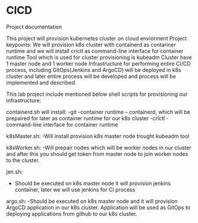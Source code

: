 # CICD


Project documentation

This project will provision kubernetes cluster on cloud enviorment
Project keypoints:
We will provision k8s cluster with containerd as contariner runtime and we will install crictl as command-line interface for container runtime
Tool which is used for cluster provisioning is kubeadm
Cluster have 1 master node and 1 worker node
Infrastructure for performing entire CI/CD process, including GitOps(Jenkins and ArgoCD) will be deployed in k8s cluster and later entire process will be developed and process will be implemented and described.


This lab project include mentioned below shell scripts for provisioning our infrastructure:

containerd.sh will install:
-git
-container runtime – containerd, which will be prepaired for later as container runtime for our k8s cluster
-crictl - command-line interface for container runtime

k8sMaster.sh:
-Will install provision k8s master node trought kubeadm tool


k8sWorker.sh:
-Will prepair nodes which will be worker nodes in our cluster and after this you should get token from master node to join worker nodes to the cluster.

jen.sh:
- Should be executed on k8s master node it will provision jenkins container, later we will use jenkins for CI process

argo.sh:
-Should be executed on k8s master node and it will provision ArgoCD application in our k8s cluster. Application will be used as GitOps to deploying applications from github to our k8s cluster.
